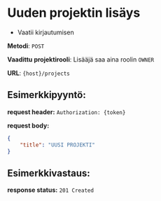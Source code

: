 # Uuden projektin lisäys

- Vaatii kirjautumisen

**Metodi**: `POST`

**Vaadittu projektirooli**: Lisääjä saa aina roolin `OWNER`

**URL**: `{host}/projects`


## Esimerkkipyyntö:

**request header:** `Authorization: {token}`

**request body:** 

```json
{
    "title": "UUSI PROJEKTI"
}

```

## Esimerkkivastaus:

**response status:** `201 Created`
